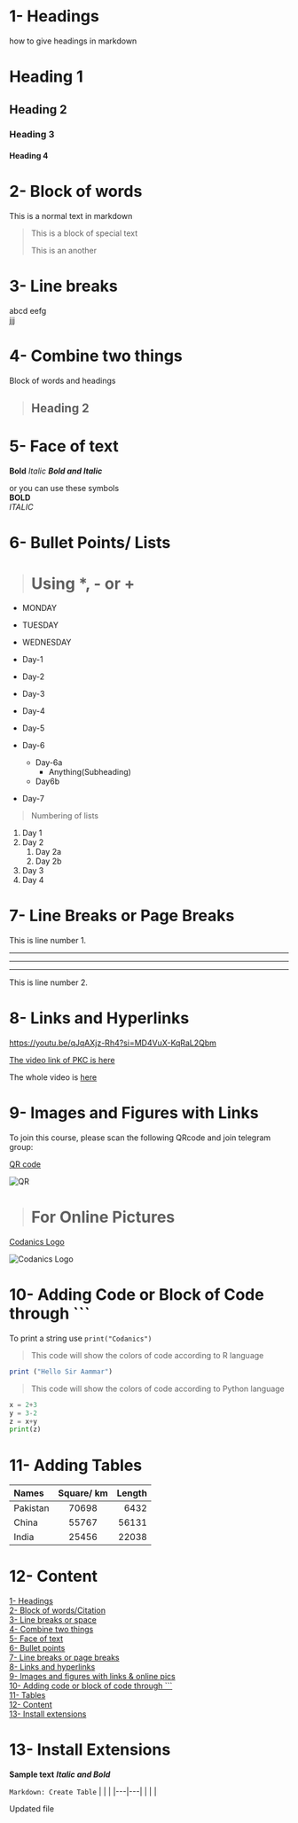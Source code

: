 # 1- Headings

how to give headings in markdown
# Heading 1
## Heading 2
### Heading 3
#### Heading 4 


# 2- Block of words
This is a normal text in markdown
> This is a block of special text
>
>This is an another

# 3- Line breaks
abcd eefg\
jjj

# 4- Combine two things
Block of words and headings
>## Heading 2

# 5- Face of text
**Bold**
*Italic*
***Bold and Italic***

or you can use these symbols\
__BOLD__\
_ITALIC_

# 6- Bullet Points/  Lists

> # Using *, - or +

* MONDAY
+ TUESDAY
- WEDNESDAY

- Day-1
- Day-2
- Day-3
- Day-4
- Day-5
- Day-6
  - Day-6a
    - Anything(Subheading)
  - Day6b
- Day-7

> Numbering of lists
1. Day 1
2. Day 2
   1. Day 2a
   2. Day 2b
3. Day 3
4. Day 4

# 7- Line Breaks or Page Breaks
This is line number 1.

---
___
***
This is line number 2.

# 8- Links and Hyperlinks

<https://youtu.be/qJqAXjz-Rh4?si=MD4VuX-KqRaL2Qbm>

[The video link of PKC is here](https://youtu.be/qJqAXjz-Rh4?si=MD4VuX-KqRaL2Qbm)



[Codanics]:https://youtu.be/qJqAXjz-Rh4?si=MD4VuX-KqRaL2Qbm

The whole video is [here][Codanics]



# 9- Images and Figures with Links
<!-- To join this course, please scan the following QRcode and join telegram group: -->
To join this course, please scan the following QRcode and join telegram group:

[QR code](qr.png)

![QR](qr.png)

> # For Online Pictures
[Codanics Logo](https://images.app.goo.gl/QGsknLv6yy8EzenJA)

![Codanics Logo](https://images.app.goo.gl/QGsknLv6yy8EzenJA)


# 10- Adding Code or Block of Code through ```

To print a string use `print("Codanics")`

>This code will show the colors of code according to R language
```R
print ("Hello Sir Aammar")
```

>This code will show the colors of code according to Python language

```Python
x = 2+3
y = 3-2
z = x+y
print(z)
```

# 11- Adding Tables
| Names | Square/ km | Length |
| :--- | :---: | ---: |
| Pakistan | 70698 | 6432 |
| China    | 55767 | 56131|
| India    | 25456 | 22038|



# 12- Content
[1- Headings](#1--headings)\
[2- Block of words/Citation](#2--block-of-words)\
[3- Line breaks or space](#3--line-breaks)\
[4- Combine two things](#4--combine-two-things)\
[5- Face of text](#5--face-of-text)\
[6- Bullet points](#6--bullet-points-lists)\
[7- Line breaks or page breaks](#7--line-breaks-or-page-breaks)\
[8- Links and hyperlinks](#8--links-and-hyperlinks)\
[9- Images and figures with links & online pics](#9--images-and-figures-with-links)\
[10- Adding code or block of code through ```](#10--adding-code-or-block-of-code-through)\
[11- Tables](#11--adding-tables)\
[12- Content](#12--content)\
[13- Install extensions](#13--install-extensions)

# 13- Install Extensions

**Sample text**
***Italic and Bold***

`Markdown: Create Table`
|   |   |
|---|---|
|   |   |

Updated file
